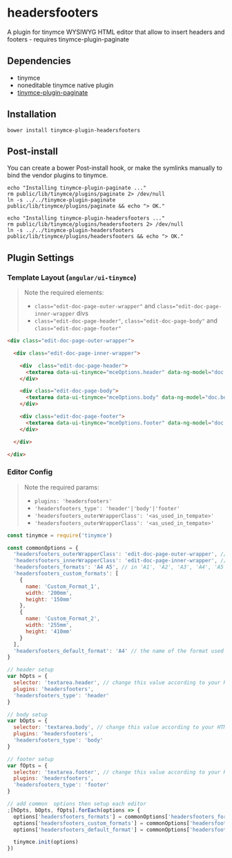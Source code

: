 # headersfooters

A plugin for tinymce WYSIWYG HTML editor that allow to insert headers and footers - requires tinymce-plugin-paginate

## Dependencies

- tinymce
- noneditable tinymce native plugin
- [tinymce-plugin-paginate](https://github.com/sirap-group/tinymce-plugin-paginate)

## Installation

    bower install tinymce-plugin-headersfooters

## Post-install

You can create a bower Post-install hook, or make the symlinks manually to bind the vendor plugins to tinymce.

    echo "Installing tinymce-plugin-paginate ..."
    rm public/lib/tinymce/plugins/paginate 2> /dev/null
    ln -s ../../tinymce-plugin-paginate public/lib/tinymce/plugins/paginate && echo "> OK."

    echo "Installing tinymce-plugin-headersfooters ..."
    rm public/lib/tinymce/plugins/headersfooters 2> /dev/null
    ln -s ../../tinymce-plugin-headersfooters public/lib/tinymce/plugins/headersfooters && echo "> OK."

## Plugin Settings

### Template Layout (`angular/ui-tinymce`)

> Note the required elements:
>
> - `class="edit-doc-page-outer-wrapper"` and `class="edit-doc-page-inner-wrapper` divs
> - `class="edit-doc-page-header"`, `class="edit-doc-page-body"` and `class="edit-doc-page-footer"`

```html
<div class="edit-doc-page-outer-wrapper">

  <div class="edit-doc-page-inner-wrapper">

    <div  class="edit-doc-page-header">
      <textarea data-ui-tinymce="mceOptions.header" data-ng-model="doc.header"></textarea>
    </div>

    <div class="edit-doc-page-body">
      <textarea data-ui-tinymce="mceOptions.body" data-ng-model="doc.body"></textarea>
    </div>

    <div class="edit-doc-page-footer">
      <textarea data-ui-tinymce="mceOptions.footer" data-ng-model="doc.footer"></textarea>
    </div>

  </div>

</div>
```

### Editor Config

> Note the required params:
>
> - `plugins: 'headersfooters'`
> - `'headersfooters_type': 'header'|'body'|'footer'`
> - `'headersfooters_outerWrapperClass': '<as_used_in_tempate>'`
> - `'headersfooters_outerWrapperClass': '<as_used_in_tempate>'`

```js
const tinymce = require('tinymce')

const commonOptions = {
  'headersfooters_outerWrapperClass': 'edit-doc-page-outer-wrapper', // as defined in your template
  'headersfooters_innerWrapperClass': 'edit-doc-page-inner-wrapper', // as defined in your template
  'headersfooters_formats': 'A4 A5', // in 'A1', 'A2', 'A3', 'A4', 'A5'
  'headersfooters_custom_formats': [
    {
      name: 'Custom_Format_1',
      width: '200mm',
      height: '150mm'
    },
    {
      name: 'Custom_Format_2',
      width: '255mm',
      height: '410mm'
    }
  ],
  'headersfooters_default_format': 'A4' // the name of the format used by default for a new doc
}

// header setup
var hOpts = {
  selector: 'textarea.header', // change this value according to your HTML to create the header
  plugins: 'headersfooters',
  'headersfooters_type': 'header'
}

// body setup
var bOpts = {
  selector: 'textarea.body', // change this value according to your HTML to create the body
  plugins: 'headersfooters',
  'headersfooters_type': 'body'
}

// footer setup
var fOpts = {
  selector: 'textarea.footer', // change this value according to your HTML to create the footer
  plugins: 'headersfooters',
  'headersfooters_type': 'footer'
}

// add common  options then setup each editor
;[hOpts, bOpts, fOpts].forEach(options => {
  options['headersfooters_formats'] = commonOptions['headersfooters_formats']
  options['headersfooters_custom_formats'] = commonOptions['headersfooters_custom_formats']
  options['headersfooters_default_format'] = commonOptions['headersfooters_default_format']

  tinymce.init(options)
})
```
